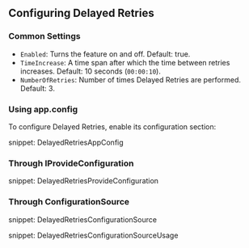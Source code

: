## Configuring Delayed Retries


### Common Settings

 * `Enabled`: Turns the feature on and off. Default: true.
 * `TimeIncrease`: A time span after which the time between retries increases. Default: 10 seconds (`00:00:10`).
 * `NumberOfRetries`: Number of times Delayed Retries are performed. Default: 3.


### Using app.config

To configure Delayed Retries, enable its configuration section:

snippet: DelayedRetriesAppConfig


### Through IProvideConfiguration

snippet: DelayedRetriesProvideConfiguration


### Through ConfigurationSource

snippet: DelayedRetriesConfigurationSource

snippet: DelayedRetriesConfigurationSourceUsage